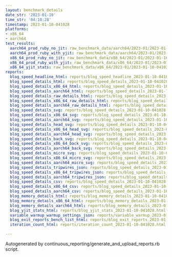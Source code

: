 ```yaml
---
layout: benchmark_details
date_str: '2023-01-10'
time_str: '04:10:28'
timestamp: 2023-01-10-041028
platforms:
- x86_64
- aarch64
test_results:
  aarch64_prod_ruby_no_jit: raw_benchmark_data/aarch64/2023-01/2023-01-10-041028_basic_benchmark_aarch64_prod_ruby_no_jit.json
  aarch64_prod_ruby_with_yjit: raw_benchmark_data/aarch64/2023-01/2023-01-10-041028_basic_benchmark_aarch64_prod_ruby_with_yjit.json
  x86_64_prod_ruby_no_jit: raw_benchmark_data/x86_64/2023-01/2023-01-10-041028_basic_benchmark_x86_64_prod_ruby_no_jit.json
  x86_64_prod_ruby_with_yjit: raw_benchmark_data/x86_64/2023-01/2023-01-10-041028_basic_benchmark_x86_64_prod_ruby_with_yjit.json
  x86_64_yjit_stats: raw_benchmark_data/x86_64/2023-01/2023-01-10-041028_basic_benchmark_x86_64_yjit_stats.json
reports:
  blog_speed_headline_html: reports/blog_speed_headline_2023-01-10-041028.html
  blog_speed_details_html: reports/blog_speed_details_2023-01-10-041028.html
  blog_speed_details_x86_64_html: reports/blog_speed_details_2023-01-10-041028.x86_64.html
  blog_speed_details_aarch64_html: reports/blog_speed_details_2023-01-10-041028.aarch64.html
  blog_speed_details_raw_details_html: reports/blog_speed_details_2023-01-10-041028.raw_details.html
  blog_speed_details_x86_64_raw_details_html: reports/blog_speed_details_2023-01-10-041028.x86_64.raw_details.html
  blog_speed_details_aarch64_raw_details_html: reports/blog_speed_details_2023-01-10-041028.aarch64.raw_details.html
  blog_speed_details_svg: reports/blog_speed_details_2023-01-10-041028.svg
  blog_speed_details_x86_64_svg: reports/blog_speed_details_2023-01-10-041028.x86_64.svg
  blog_speed_details_aarch64_svg: reports/blog_speed_details_2023-01-10-041028.aarch64.svg
  blog_speed_details_head_svg: reports/blog_speed_details_2023-01-10-041028.head.svg
  blog_speed_details_x86_64_head_svg: reports/blog_speed_details_2023-01-10-041028.x86_64.head.svg
  blog_speed_details_aarch64_head_svg: reports/blog_speed_details_2023-01-10-041028.aarch64.head.svg
  blog_speed_details_back_svg: reports/blog_speed_details_2023-01-10-041028.back.svg
  blog_speed_details_x86_64_back_svg: reports/blog_speed_details_2023-01-10-041028.x86_64.back.svg
  blog_speed_details_aarch64_back_svg: reports/blog_speed_details_2023-01-10-041028.aarch64.back.svg
  blog_speed_details_micro_svg: reports/blog_speed_details_2023-01-10-041028.micro.svg
  blog_speed_details_x86_64_micro_svg: reports/blog_speed_details_2023-01-10-041028.x86_64.micro.svg
  blog_speed_details_aarch64_micro_svg: reports/blog_speed_details_2023-01-10-041028.aarch64.micro.svg
  blog_speed_details_tripwires_json: reports/blog_speed_details_2023-01-10-041028.tripwires.json
  blog_speed_details_x86_64_tripwires_json: reports/blog_speed_details_2023-01-10-041028.x86_64.tripwires.json
  blog_speed_details_aarch64_tripwires_json: reports/blog_speed_details_2023-01-10-041028.aarch64.tripwires.json
  blog_speed_details_csv: reports/blog_speed_details_2023-01-10-041028.csv
  blog_speed_details_x86_64_csv: reports/blog_speed_details_2023-01-10-041028.x86_64.csv
  blog_speed_details_aarch64_csv: reports/blog_speed_details_2023-01-10-041028.aarch64.csv
  blog_memory_details_html: reports/blog_memory_details_2023-01-10-041028.html
  blog_memory_details_x86_64_html: reports/blog_memory_details_2023-01-10-041028.x86_64.html
  blog_memory_details_aarch64_html: reports/blog_memory_details_2023-01-10-041028.aarch64.html
  blog_yjit_stats_html: reports/blog_yjit_stats_2023-01-10-041028.html
  variable_warmup_warmup_settings_json: reports/variable_warmup_2023-01-10-041028.warmup_settings.json
  blog_exit_reports_bench_list_html: reports/blog_exit_reports_2023-01-10-041028.bench_list.html
  iteration_count_html: reports/iteration_count_2023-01-10-041028.html

---
```

Autogenerated by continuous_reporting/generate_and_upload_reports.rb script.
